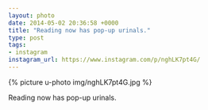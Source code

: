 ```yaml
---
layout: photo
date: 2014-05-02 20:36:58 +0000
title: "Reading now has pop-up urinals."
type: post
tags:
- instagram
instagram_url: https://www.instagram.com/p/nghLK7pt4G/
---
```


{% picture u-photo img/nghLK7pt4G.jpg %}

Reading now has pop-up urinals.
